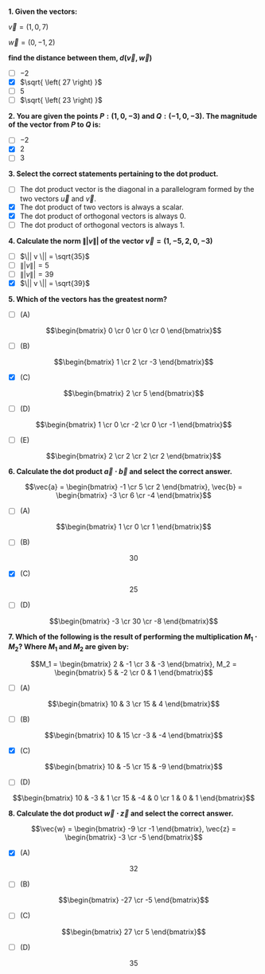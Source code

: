 **1. Given the vectors:**

$\vec{v} = \left( 1,0,7 \right)$

$\vec{w} = \left( 0,-1,2 \right)$

**find the distance between them, $d \left( \vec{v}, \vec{w} \right)$**
- [ ] $-2$
- [x] $\sqrt{ \left( 27 \right) }$
- [ ] $5$
- [ ] $\sqrt{ \left( 23 \right) }$

**2. You are given the points $P: \left( 1, 0, -3 \right)$ and $Q: \left( −1, 0, -3 \right)$. The magnitude of the vector from $P$ to $Q$ is:**
- [ ] $-2$
- [x] $2$
- [ ] $3$

**3. Select the correct statements pertaining to the dot product.**
- [ ] The dot product vector is the diagonal in a parallelogram formed by the two vectors $\vec{u}$ and $\vec{v}$.
- [x] The dot product of two vectors is always a scalar.
- [x] The dot product of orthogonal vectors is always 0.
- [ ] The dot product of orthogonal vectors is always 1. 

**4. Calculate the norm $\|| v \||$ of the vector $\vec{v} = \left( 1,-5,2,0,-3 \right)$**
- [ ] $\|| v \|| = \sqrt{35}$
- [ ] $\|| v \|| = 5$
- [ ] $\|| v \|| = 39$
- [x] $\|| v \|| = \sqrt{39}$

**5. Which of the vectors has the greatest norm?**
- [ ] (A)

$$\begin{bmatrix} 0 \cr 0 \cr 0 \cr 0 \end{bmatrix}$$
- [ ] (B)

$$\begin{bmatrix} 1 \cr 2 \cr -3 \end{bmatrix}$$
- [x] (C)

$$\begin{bmatrix} 2 \cr 5 \end{bmatrix}$$
- [ ] (D)

$$\begin{bmatrix} 1 \cr 0 \cr -2 \cr 0 \cr -1 \end{bmatrix}$$
- [ ] (E)

$$\begin{bmatrix} 2 \cr 2 \cr 2 \cr 2 \end{bmatrix}$$

**6. Calculate the dot product $\vec{a} \cdot \vec{b}$ and select the correct answer.**

$$\vec{a} = \begin{bmatrix} -1 \cr 5 \cr 2 \end{bmatrix}, \vec{b} = \begin{bmatrix} -3 \cr 6 \cr -4 \end{bmatrix}$$

- [ ] (A)

$$\begin{bmatrix} 1 \cr 0 \cr 1 \end{bmatrix}$$
- [ ] (B)

$$30$$
- [x] (C)

$$25$$
- [ ] (D)

$$\begin{bmatrix} -3 \cr 30 \cr -8 \end{bmatrix}$$

**7. Which of the following is the result of performing the multiplication $M_1 \cdot M_2$? Where $M_1$ and $M_2$ are given by:**

$$M_1 = \begin{bmatrix} 2 & -1 \cr 3 & -3 \end{bmatrix}, M_2 = \begin{bmatrix} 5 & -2 \cr 0 & 1 \end{bmatrix}$$

- [ ] (A)

$$\begin{bmatrix} 10 & 3 \cr 15 & 4 \end{bmatrix}$$
- [ ] (B)

$$\begin{bmatrix} 10 & 15 \cr -3 & -4 \end{bmatrix}$$
- [x] (C)

$$\begin{bmatrix} 10 & -5 \cr 15 & -9 \end{bmatrix}$$
- [ ] (D)

$$\begin{bmatrix} 10 & -3 & 1 \cr 15 & -4 & 0 \cr 1 & 0 & 1 \end{bmatrix}$$

**8. Calculate the dot product $\vec{w} \cdot \vec{z}$ and select the correct answer.**

$$\vec{w} = \begin{bmatrix} -9 \cr -1 \end{bmatrix}, \vec{z} = \begin{bmatrix} -3 \cr -5 \end{bmatrix}$$

- [x] (A)

$$32$$
- [ ] (B)

$$\begin{bmatrix} -27 \cr -5 \end{bmatrix}$$
- [ ] (C)

$$\begin{bmatrix} 27 \cr 5 \end{bmatrix}$$
- [ ] (D)

$$35$$
